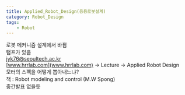 ```yaml
---
title: Applied_Robot_Design(응용로봇설계)
category: Robot_Design
tags:
    - Robot
---
```


로봇 메커니즘 설계에서 바뀜  
텀프가 있음  
jyk76@seoultech.ac.kr  
[www.hrrlab.com](www.hrrlab.com) -> Lecture -> Applied Robot Design  
모터의 스펙을 어떻게 뽑아내느냐?  
책 : Robot modeling and control (M.W Spong)  
중간발표 없을듯